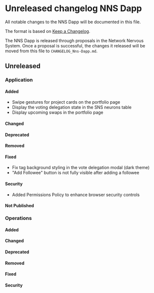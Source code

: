 # Unreleased changelog NNS Dapp

All notable changes to the NNS Dapp will be documented in this file.

The format is based on [Keep a Changelog](https://keepachangelog.com/en/1.0.0/).

The NNS Dapp is released through proposals in the Network Nervous System. Once a
proposal is successful, the changes it released will be moved from this file to
`CHANGELOG_Nns-Dapp.md`.

## Unreleased

### Application

#### Added

* Swipe gestures for project cards on the portfolio page
* Display the voting delegation state in the SNS neurons table
* Display upcoming swaps in the portfolio page

#### Changed

#### Deprecated

#### Removed

#### Fixed

* Fix tag background styling in the vote delegation modal (dark theme)
* "Add Followee" button is not fully visible after adding a followee

#### Security

* Added Permissions Policy to enhance browser security controls

#### Not Published

### Operations

#### Added

#### Changed

#### Deprecated

#### Removed

#### Fixed

#### Security
